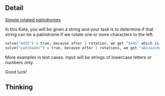 ## Detail

[Simple rotated palindromes](https://www.codewars.com/kata/simple-rotated-palindromes/train/haskell)

In this Kata, you will be given a string and your task is to determine if that string can be a palindrome if we rotate one or more characters to the left.

```haskell
solve("4455") = true, because after 1 rotation, we get "5445" which is a palindrome
solve("zazcbaabc") = true, because after 3 rotations, we get "abczazcba", a palindrome
```

More examples in test cases. Input will be strings of lowercase letters or numbers only.

Good luck!

## Thinking